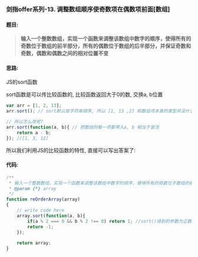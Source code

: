 ### 剑指offer系列-13. 调整数组顺序使奇数项在偶数项前面[数组]

#### 题目:
>**输入一个整数数组，实现一个函数来调整该数组中数字的顺序，使得所有的奇数位于数组的前半部分，所有的偶数位于数组的后半部分，并保证奇数和奇数，偶数和偶数之间的相对位置不变**

#### 思路:
JS的sort函数

sort函数是可以传比较函数的, 比较函数返回大于0的数, 交换a, b位置
```javascript
var arr = [1, 2, 13];
arr.sort(); // sort默认按字符串顺序, 所以 [1, 13 ,2] 和数组项本身的类型并没什么关系

// 所以怎么改呢?
arr.sort(function(a, b){ // 把数组的每一项都带入a, b 相当于冒泡
	return a - b;
}); //[1, 3, 12]
```
所以我们利用JS的比较函数的特性, 直接可以写出答案了:

#### 代码:
```javascript
/**
 * 输入一个整数数组，实现一个函数来调整该数组中数字的顺序，使得所有的奇数位于数组的前半部分，所有的偶数位于数组的后半部分，并保证奇数和奇数，偶数和偶数之间的相对位置不变。
 * @param {*} array 
 */
function reOrderArray(array)
{
    // write code here
    array.sort(function(a, b){
        if(a % 2 === 0 && b % 2 !== 0) return 1; //sort()得到的参数为正数时才交换两个值的顺序，否则不交换
        return -1;
    });
	
    return array;
}
```
